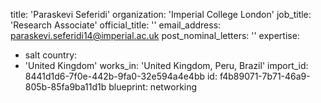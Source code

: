 title: 'Paraskevi Seferidi'
organization: 'Imperial College London'
job_title: 'Research Associate'
official_title: ''
email_address: paraskevi.seferidi14@imperial.ac.uk
post_nominal_letters: ''
expertise:
  - salt
country:
  - 'United Kingdom'
works_in: 'United Kingdom, Peru, Brazil'
import_id: 8441d1d6-7f0e-442b-9fa0-32e594a4e4bb
id: f4b89071-7b71-46a9-805b-85fa9ba11d1b
blueprint: networking
